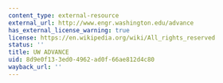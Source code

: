 ```yaml
---
content_type: external-resource
external_url: http://www.engr.washington.edu/advance
has_external_license_warning: true
license: https://en.wikipedia.org/wiki/All_rights_reserved
status: ''
title: UW ADVANCE
uid: 8d9e0f13-3ed0-4962-ad0f-66ae812d4c80
wayback_url: ''
---
```

